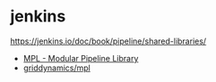 # jenkins

https://jenkins.io/doc/book/pipeline/shared-libraries/

* [MPL - Modular Pipeline Library](https://jenkins.io/blog/2019/01/08/mpl-modular-pipeline-library/)
* [griddynamics/mpl](https://github.com/griddynamics/mpl)
